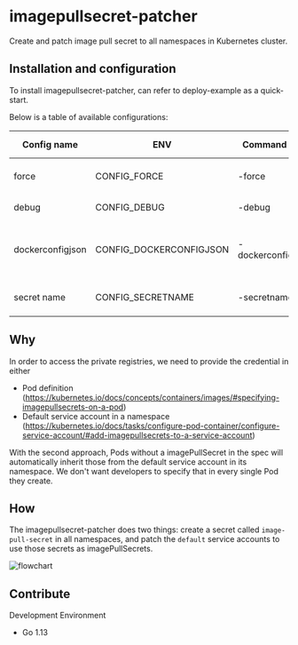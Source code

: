 # imagepullsecret-patcher

Create and patch image pull secret to all namespaces in Kubernetes cluster.

## Installation and configuration

To install imagepullsecret-patcher, can refer to deploy-example as a quick-start. 

Below is a table of available configurations:

| Config name | ENV | Command flag | Default value | Description |
|-|-|-|-|-|
| force | CONFIG_FORCE | -force | true | overwrite secrets when not match |
| debug | CONFIG_DEBUG | -debug | false | show DEBUG logs |
| dockerconfigjson | CONFIG_DOCKERCONFIGJSON | -dockerconfigjson | "" | json credential for authenicating container registry |
| secret name | CONFIG_SECRETNAME | -secretname | "image-pull-secret" | name of managed secrets |

## Why

In order to access the private registries, we need to provide the credential in either
- Pod definition (https://kubernetes.io/docs/concepts/containers/images/#specifying-imagepullsecrets-on-a-pod)
- Default service account in a namespace (https://kubernetes.io/docs/tasks/configure-pod-container/configure-service-account/#add-imagepullsecrets-to-a-service-account)

With the second approach, Pods without a imagePullSecret in the spec will automatically inherit those from the default service account in its namespace. We don't want developers to specify that in every single Pod they create.

## How

The imagepullsecret-patcher does two things: create a secret called `image-pull-secret` in all namespaces, and patch the `default` service accounts to use those secrets as imagePullSecrets.

![flowchart](doc/GCR-CRED-PATCHER-v1.x.png)

## Contribute

Development Environment
- Go 1.13